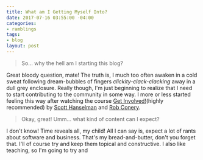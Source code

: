 ```yaml
---
title: What am I Getting Myself Into?
date: 2017-07-16 03:55:00 -04:00
categories:
- ramblings
tags:
- blog
layout: post
---
```


> So... why the hell am I starting this blog?

Great bloody question, mate! The truth is, I much too often awaken in a cold sweat following dream-bubbles of fingers *clickity-clack-clacking* away in a dull grey enclosure. Really though, I'm just beginning to realize that I need to start contributing to the community in some way. I more or less started feeling this way after watching the course [Get Involved!](https://app.pluralsight.com/library/courses/get-involved/)(highly recommended) by [Scott Hanselman](https://www.hanselman.com/) and [Rob Conery](http://rob.conery.io/).

> Okay, great! Umm... what kind of content can I expect?

I don't know! Time reveals all, my child! All I can say is, expect a lot of rants about software and business. That's my bread-and-butter, don't you forget that. I'll of course try and keep them topical and constructive. I also like teaching, so I'm going to try and 